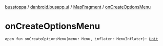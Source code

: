 [busstoppa](../../index.md) / [danbroid.busapp.ui](../index.md) / [MapFragment](index.md) / [onCreateOptionsMenu](./on-create-options-menu.md)

# onCreateOptionsMenu

`open fun onCreateOptionsMenu(menu: Menu, inflater: MenuInflater): `[`Unit`](https://kotlinlang.org/api/latest/jvm/stdlib/kotlin/-unit/index.html)